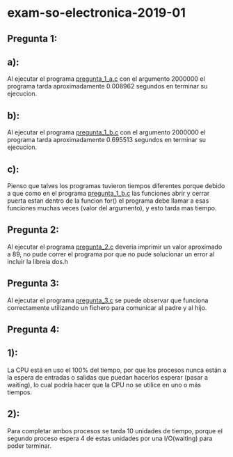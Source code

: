 # exam-so-electronica-2019-01

## Pregunta 1:
## a):
Al ejecutar el programa [pregunta_1_a.c](pregunta_1_a.c) con el argumento 2000000 el programa tarda aproximadamente 0.008962 segundos en terminar su ejecucion.

## b):
Al ejecutar el programa [pregunta_1_b.c](pregunta_1_b.c) con el argumento 2000000 el programa tarda aproximadamente 0.695513 segundos en terminar su ejecucion.

## c):
Pienso que talves los programas tuvieron tiempos diferentes porque debido a que como en el programa [pregunta_1_b.c](pregunta_1_b.c) las funciones abrir y cerrar puerta estan
dentro de la funcion for() el programa debe llamar  a esas funciones muchas veces (valor del argumento), y esto tarda mas tiempo.

## Pregunta 2:
Al ejecutar el programa [pregunta_2.c](pregunta_2.c) deveria imprimir un valor aproximado a 89, no pude correr el programa por que no pude solucionar un error al incluir la libreia dos.h

## Pregunta 3:
Al ejecutar el programa [pregunta_3.c](pregunta_3.c) se puede observar que funciona correctamente utilizando un fichero para comunicar al padre y al hijo.

## Pregunta 4:
## 1):
La CPU está en uso el 100% del tiempo, por que los procesos nunca están a la espera de entradas o salidas que puedan hacerlos esperar (pasar a waiting), lo cual podría hacer 
que la CPU no se utilice en uno o más tiempos.
## 2):
Para completar ambos procesos se tarda 10 unidades de tiempo, porque el segundo proceso espera 4 de estas unidades  por una I/O(waiting) para poder terminar.


